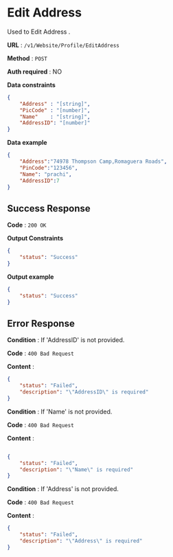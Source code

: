 # Edit Address

Used to Edit Address .

**URL** : `/v1/Website/Profile/EditAddress`

**Method** : `POST`

**Auth required** : NO

**Data constraints**

```json
{
    "Address" : "[string]",
    "PicCode" : "[number]",
    "Name"    : "[string]",
    "AddressID": "[number]"
}
```

**Data example**

```json
{
    "Address":"74978 Thompson Camp,Romaguera Roads",
    "PinCode":"123456",
    "Name": "prachi",
    "AddressID":7
}
```

## Success Response

**Code** : `200 OK`

**Output Constraints**

```json
{
    "status": "Success"
}
```

**Output example**

```json
{
    "status": "Success"
}
```

## Error Response

**Condition** : If 'AddressID' is not provided.

**Code** : `400 Bad Request`

**Content** :

```json
{
    "status": "Failed",
    "description": "\"AddressID\" is required"
}

```
**Condition** : If 'Name' is not provided.

**Code** : `400 Bad Request`

**Content** :

```json

{
    "status": "Failed",
    "description": "\"Name\" is required"
}
```
**Condition** : If 'Address' is not provided.

**Code** : `400 Bad Request`

**Content** :

```json
{
    "status": "Failed",
    "description": "\"Address\" is required"
}

```

